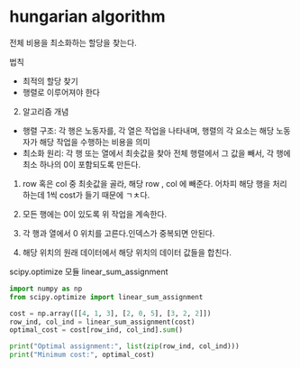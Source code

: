 # hungarian algorithm
전체 비용을 최소화하는 할당을 찾는다.

법칙
- 최적의 할당 찾기
- 행렬로 이루어져야 한다

2. 알고리즘 개념
- 행렬 구조: 각 행은 노동자를, 각 열은 작업을 나타내며, 행렬의 각 요소는 해당 노동자가 해당 작업을 수행하는 비용을 의미
- 최소화 원리: 각 행 또는 열에서 최솟값을 찾아 전체 행렬에서 그 값을 빼서, 각 행에 최소 하나의 0이 포함되도록 만든다.

1. row 혹은 col 중 최솟값을 골라, 해당 row , col 에 빼준다. 어차피 해당 행을 처리하는데 1씩 cost가 들기 때문에 ㄱㅊ다.

2. 모든 행에는 0이 있도록 위 작업을 계속한다.

3. 각 행과 열에서 0 위치를 고른다.인덱스가 중복되면 안된다.
4. 해당 위치의 원래 데이터에서 해당 위치의 데이터 값들을 합친다.

scipy.optimize 모듈 linear_sum_assignment

```python
import numpy as np
from scipy.optimize import linear_sum_assignment

cost = np.array([[4, 1, 3], [2, 0, 5], [3, 2, 2]])
row_ind, col_ind = linear_sum_assignment(cost)
optimal_cost = cost[row_ind, col_ind].sum()

print("Optimal assignment:", list(zip(row_ind, col_ind)))
print("Minimum cost:", optimal_cost)
```
